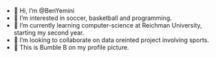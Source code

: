 - 👋 Hi, I’m @BenYemini
- 👀 I’m interested in soccer, basketball and programming.
- 🌱 I’m currently learning computer-science at Reichman University, starting my second year.
- 💞️ I’m looking to collaborate on data oreinted project involving sports.
- 🤖 This is Bumble B on my profile picture.
<!---
BenYemini/BenYemini is a ✨ special ✨ repository because its `README.md` (this file) appears on your GitHub profile.
You can click the Preview link to take a look at your changes.
--->
